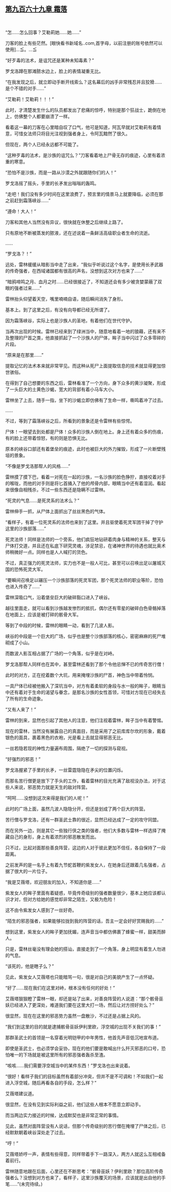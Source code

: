 ## [第九百六十九章 霜落](https://www.xxbiquge.com/11_11222/9037948.html)
﻿

  “怎……怎么回事？艾勒莉她……她……”

  刀客的脸上有些茫然。[眼快看书新域名..com,首字母，以前注册的账号依然可以使用]…≦。…≦

  “好歹毒的法术，是诅咒还是某种未知毒素？”

  罗戈洛蹲在那滩脓水边上，脸上的表情凝重无比。

  “在我发现之后，就立即动手断开线索么？这名幕后的凶手非常残忍并且狡猾……是个不错的对手……”

  “艾勒莉！艾勒莉！！！”

  此时，才清楚发生什么的队员都发出了悲痛的惊呼，特别是那个狂战士，跪倒在地上，仿佛整个人都要崩溃了一样。

  看着这一幕的刀客在心里暗自叹了口气，他可是知道，阿瓦早就对艾勒莉有着情意，可惜女法师只将目光注视到强者身上，令阿瓦黯然了很久。

  但现在，两个人已经永远都不可能了。

  “这种歹毒的法术，是沙族的诅咒么？”刀客看着地上尸骨无存的痕迹，心里有着浓重的寒意。

  “恐怕不是沙族，而是一路从沙漠之外就跟随你们的人！”

  罗戈洛摇了摇头，手里的长矛发出嗡嗡的轰鸣。

  “走吧！我们没有多少时间在这里浪费了，预言里的情景马上就要降临，必须在那之前赶到霜落峡谷……”

  “遵命！大人！”

  刀客和其他人当然没有异议，很快就在休整之后继续上路了。

  只有原地不断被蒸发的脓液，还在述说着一条鲜活高级职业者生命的流逝。

  ……

  “罗戈洛？！”

  远处，雷林缓缓从暗影当中走了出来，“我似乎听说过这个名字，是使用长矛武器的传奇强者，在西域诸国都有很高的声名，没想到这次对方也来了……”

  “暗鸦啼鸣之月、血月之时……已经很接近了，不知道还会有多少被贪婪蒙蔽了双眼的强者过来……”

  雷林抬头仰望着天空，嘴里喃喃自语，随后瞬间消失了身形。

  基本上。到了这里之后，有没有向导都已经无所谓了。

  因为霜落峡谷，实际上也是沙族人的圣地，有着他们在世代守护。

  当再次出现的时候。雷林已经来到了绿洲当中，随意地看着一地的狼藉，还有来不及整理的尸首之类，他直接抓起了一个沙族人的尸体，眸子当中闪过了众多零碎的片段。

  “原来是在那里……”

  提取记忆的法术本来就非常罕见。而这种从死尸上面提取信息的技术就显得更加惊世骇俗。

  在得到了自己想要的东西之后，雷林看准了一个方向，身下众多的黄沙凝聚，形成了一头巨大的土黄色沙蝎，宽大的背部有着小马车大小。

  雷林坐了上去，随手一指，坐下的沙蝎立即仿佛有了生命一样，嘶鸣着冲了过去。

  ……

  不过，等到了霜落峡谷之后，所看到的景象还是令雷林有些惊愕。

  尸体！一眼望去到处都是尸体！众多的沙族人倒在地上。身上还有着众多的伤痕，有的脸上还带着惊怒，有的则是恐惧无比。

  原本的峡谷口部还有着堡垒的痕迹，此时也被巨大的外力摧毁，形成了一片断壁残垣的景象。

  “不像是罗戈洛那帮人的风格……”

  雷林摸了摸下巴，看着一对死在一起的沙族，一名沙族的脸色狰狞，直接咬着对手的喉咙，而他的对手则是将匕首捅入了他的颅骨内部，眼睛当中还有着湿润。看起来很像自相残杀，不过一些东西还是隐瞒不过雷林。

  “死灵的气息……是死灵系的法术么？”

  雷林伸手一抓，从尸体上面抓出了丝丝黑色的气体。

  “看样子，有着一位死灵系的法师也来到了这里。并且驱使着死灵军团干掉了守护这里的沙族部落……”

  死灵法师！同样是法师的一个旁系，他们疯狂地钻研着肉身与精神的关系，整天与尸体打交道，并且还在私底下研究灵魂，涉足禁忌，在诸神世界的待遇也就比奥术师稍微好一点。同样也是人人喊打的货色。

  不过，真正强力的死灵法师，实力也不是一般人可比，甚至可以召唤出足以屠城灭国的恐怖死灵大军。

  “要瞬间召唤足以碾压一个沙族部落的死灵军团，那个死灵法师的职业等阶，恐怕也进入传奇了……”

  雷林深吸口气，沿着堡垒巨大的破碎豁口进入了峡谷。

  越往里面走，就可以看到沙族越发惨烈的抵抗，偶尔还有零星的破碎白色骨骼掉落在地面上，应该是被打碎的骸骨大军。

  等到了中段的时候，雷林的眼睛一动，看到了几波人影。

  峡谷的中段是一个巨大的广场，似乎也是整个沙族部落的核心，密密麻麻的死尸堆砌成了小山。

  而数波人影互相占据了广场的一个角落，似乎是在对峙。

  罗戈洛那帮人同样也在其中，甚至雷林还看到了那个令他忌惮不已的传奇苦行僧！

  此时的对方，正在挖着数个大坑，用来掩埋沙族的尸首，神色当中带着怜悯。

  一具尸体已经被他搬入了深坑当中，对方有着柔软的身段与水一般的眸子，眼睛当中还有着对于生命的渴望与眷念，是那名沙族的女性首领，可惜对方现在已经失去了所有的生命迹象。

  “又有人来了！”

  雷林的到来，显然也引起了其他人的注意，他们注视着雷林，眸子当中有着警惕。

  现在的雷林，当然没有展露自己的真面目，而是采用了之前库库尔坎的形象，戴着银色的面具，裹着黑色的衣袍，光是看上去就显得邪恶无比。

  一丝若隐若现的神性力量遍布周围，隔绝了一切的探测与窥视。

  “好强烈的邪恶！”

  罗戈洛握紧了手里的长矛，一丝雷霆隐隐在矛尖的位置闪烁。

  而那名苦行僧更是放下了手头的工作，看着雷林的目光充满了敌视没办法，对于这些人来说，邪恶势力就是天生的敌对阵营。

  “呵呵……没想到这次来得是我们的人呢！”

  此时的广场上面，虽然几波人隐隐分开，但还是划成了两个巨大的阵营。

  苦行僧与罗戈洛，还有一群圣武士靠的很近，显然已经达成了一定的攻守同盟。

  而在另外一边，则是其它一些独行侠之类的强者，他们大多数与雷林一样选择了掩藏自己的身形，身上有着浓烈的邪恶散发而出。

  只不过，比起对面那些善良阵营，这边的人对于彼此更加不信任，各自保持了一段距离。

  之前发声的是一名手上有着九节蛇首鞭的紫发女人，在她身后还跟着几名强者，占据了很大的一片位子。

  “我是艾薇塔，欢迎朋友的加入，不知道你是……”

  紫发女人的眸子里面有着疑惑，毕竟传奇级别的强者数量很少，基本上她应该都认识才对，但对方给她的感觉却非常之陌生，又极为危险！

  这不由令紫发女人感到了一丝好奇。

  “陌生的邪恶强者，如果能够拉拢到我的阵营的话，吾主一定会好好赏赐我的……”

  想到这里，紫发女人的眸子更加抚媚，连声音当中都仿佛裹了蜂蜜一样，甜美而醉人。

  只是，雷林丝毫没有理会她的搭讪，直接走到了一个角落，身上明显有着生人勿进的气息。

  “该死的，他是瞎子么？”

  见此，紫发女人艾薇塔也只能暗骂一句，很是对自己的美貌产生了一点怀疑。

  “好了……现在我们在这里对峙，根本没有任何的好处！”

  艾薇塔狠狠瞪了雷林一眼，却还是站了出来，对善良阵营的人说道：“那个骸骨巫妖已经进入了更深处，难道我们要在这里大打一场，然后让对方捞好处么？”

  很显然，现在在这里的邪恶势力虽然一盘散沙，不过还是占据上风的。

  “我们到这里的目的就是逮捕骸骨巫妖伊利里欧，浮空城的出现不关我们的事！”

  那群圣武士的首领是一名穿着光明铠甲的中年男性，他首先声音低沉地宣布道。

  即使是圣武士，也必须学会妥协，现在的他们要是敢喊出什么歼灭邪恶的口号，恐怕唯一的下场就是被这里所有的邪恶强者轰杀至渣。

  “咳咳……我们需要浮空城当中的某件东西！”罗戈洛也出来说着。

  “很好！看样子我们的目标虽然有着部分冲突，但并不是不可调和！不如我们一起进入浮空城，随后再看各自的手段，怎么样？”

  艾薇塔建议道。

  很显然，在没有见到实际利益之前，他们这些人根本不愿意立即动手。

  而当两边实力接近的时候，达成默契也是非常正常的事情。

  见此，虽然对面阵营没有人说话，但那个传奇级别的苦行僧在掩埋了尸体之后，已经默默朝着峡谷深处走了过去。

  “哼！”

  艾薇塔娇哼一声，表情有些得意，同样带着手下一路深入，两方人就这么互相戒备着前行。

  雷林随意地跟在后面，心里还在不断思考：“骸骨巫妖？伊利里欧？那位高阶传奇强者么？没想到对方也来了，看样子，这里沙族覆灭的场景，应该就是出自他的手笔……”(未完待续。)

  
